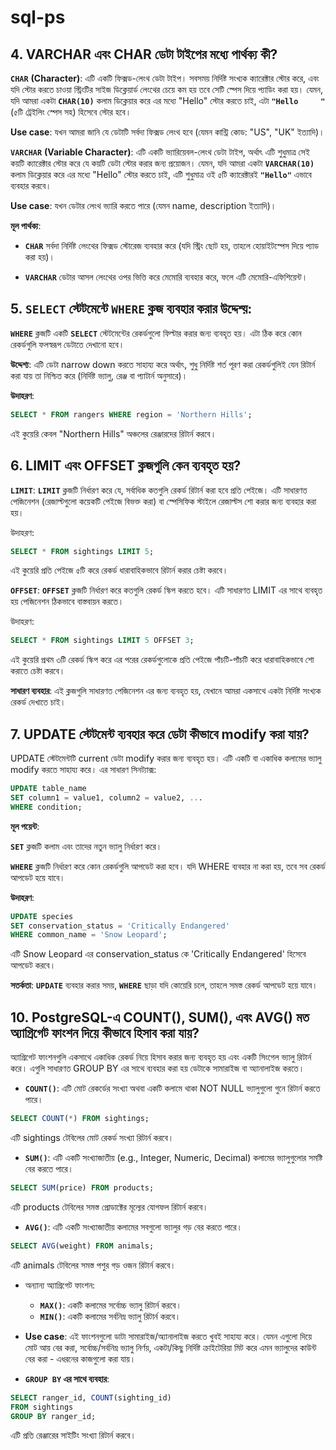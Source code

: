 # sql-ps

## 4. VARCHAR এবং CHAR ডেটা টাইপের মধ্যে পার্থক্য কী?
**`CHAR`** **(Character)**: এটি একটি ফিক্সড-লেংথ ডেটা টাইপ। সবসময় নির্দিষ্ট সংখ্যক ক্যারেক্টার স্টোর করে, এবং যদি স্টোর করতে চাওয়া স্ট্রিংটির সাইজ ডিক্লেয়ার্ড লেংথের চেয়ে কম হয় তবে সেটি স্পেস দিয়ে প্যাডিং করা হয়। যেমন, যদি আমরা একটা **`CHAR(10)`** কলাম ডিক্লেয়ার করে এর মধ্যে "Hello" স্টোর করতে চাই, এটা **`"Hello     "`** (৫টি ট্রেইলিং স্পেস সহ) হিসেবে স্টোর হবে।

**Use case**: যখন আমরা জানি যে ডেটাটি সর্বদা ফিক্সড লেংথ হবে (যেমন কান্ট্রি কোড: "US", "UK" ইত্যাদি)।

**`VARCHAR`** **(Variable Character)**: এটি একটি ভ্যারিয়েবল-লেংথ ডেটা টাইপ, অর্থাৎ এটি শুধুমাত্র সেই কয়টি ক্যারেক্টার স্টোর করে যে কয়টি ডেটা স্টোর করার জন্য প্রয়োজন। যেমন, যদি আমরা একটা **`VARCHAR(10)`** কলাম ডিক্লেয়ার করে এর মধ্যে "Hello" স্টোর করতে চাই, এটি শুধুমাত্র ওই ৫টি ক্যারেক্টারই **`"Hello"`** এভাবে ব্যবহার করবে।

**Use case**: যখন ডেটার লেংথ ভ্যারি করতে পারে (যেমন name, description ইত্যাদি)।

**মূল পার্থক্য**:

- **`CHAR`**  সর্বদা নির্দিষ্ট লেংথের ফিক্সড স্টোরেজ ব্যবহার করে (যদি স্ট্রিং ছোট হয়, তাহলে হোয়াইটস্পেস দিয়ে প্যাড করা হয়)।

- **`VARCHAR`** ডেটার আসল লেংথের ওপর ভিত্তি করে মেমোরি ব্যবহার করে, ফলে এটি মেমোরি-এফিশিয়েন্ট।


## 5. **`SELECT`** স্টেটমেন্টে **`WHERE`** ক্লজ ব্যবহার করার উদ্দেশ্য়:
**`WHERE`** ক্লজটি একটি **`SELECT`** স্টেটমেন্টের রেকর্ডগুলো ফিল্টার করার জন্য ব্যবহৃত হয়। এটা ঠিক করে কোন রেকর্ডগুলি ফলস্বরূপ ডেটাতে দেখানো হবে।

**উদ্দেশ্য**: এটি ডেটা narrow down করতে সাহায্য করে অর্থাৎ, শুধু নির্দিষ্ট শর্ত পূরণ করা রেকর্ডগুলিই যেন রিটার্ন করা যায় তা নিশ্চিত করে (নির্দিষ্ট ভ্যালু, রেঞ্জ বা প্যাটার্ন অনুসারে)।

**উদাহরণ**:

```sql
SELECT * FROM rangers WHERE region = 'Northern Hills';
```
এই কুয়েরি কেবল "Northern Hills" অঞ্চলের রেঞ্জারদের রিটার্ন করবে।

## 6. LIMIT এবং OFFSET ক্লজগুলি কেন ব্যবহৃত হয়?
**`LIMIT`**: **`LIMIT`** ক্লজটি নির্ধারণ করে যে, সর্বাধিক কতগুলি রেকর্ড রিটার্ন করা হবে প্রতি পেইজে। এটি সাধারণত পেজিনেশন (রেজাল্টগুলো কয়েকটি পেইজে বিভক্ত করা) বা স্পেসিফিক স্টাইলে রেজাল্টস শো করার জন্য ব্যবহার করা হয়।

উদাহরণ:

```sql
SELECT * FROM sightings LIMIT 5;
```
এই কুয়েরি প্রতি পেইজে ৫টি করে রেকর্ড ধারাবাহিকভাবে রিটার্ন করার চেষ্টা করবে।

**`OFFSET`**: **`OFFSET`** ক্লজটি নির্ধারণ করে কতগুলি রেকর্ড স্কিপ করতে হবে। এটি সাধারণত LIMIT এর সাথে ব্যবহৃত হয় পেজিনেশন ঠিকভাবে বাস্তবায়ন করতে।

উদাহরণ:

```sql
SELECT * FROM sightings LIMIT 5 OFFSET 3;
```
এই কুয়েরি প্রথম ৩টি রেকর্ড স্কিপ করে এর পরের রেকর্ডগুলোকে প্রতি পেইজে পাঁচটি-পাঁচটি করে ধারাবাহিকভাবে শো করাতে চেষ্টা করবে।

**সাধারণ ব্যবহার**: এই ক্লজগুলি সাধারণত পেজিনেশন এর জন্য ব্যবহৃত হয়, যেখানে আমরা একসাথে একটা নির্দিষ্ট সংখ্যক রেকর্ড দেখাতে চাই।

## 7. UPDATE স্টেটমেন্ট ব্যবহার করে ডেটা কীভাবে modify করা যায়?
UPDATE স্টেটমেন্টটি current ডেটা modify করার জন্য ব্যবহৃত হয়। এটি একটি বা একাধিক কলামের ভ্যালু modify করতে সাহায্য করে। এর সাধারণ সিনট্যাক্স:

```sql
UPDATE table_name
SET column1 = value1, column2 = value2, ...
WHERE condition;
```
**মূল পয়েন্ট**:

**`SET`** ক্লজটি কলাম এবং তাদের নতুন ভ্যালু নির্ধারণ করে।

**`WHERE`** ক্লজটি নির্ধারণ করে কোন রেকর্ডগুলি আপডেট করা হবে। যদি WHERE ব্যবহার না করা হয়, তবে সব রেকর্ড আপডেট হয়ে যাবে।

**উদাহরণ**:

```sql
UPDATE species
SET conservation_status = 'Critically Endangered'
WHERE common_name = 'Snow Leopard';
```
এটি Snow Leopard এর conservation_status কে 'Critically Endangered' হিসেবে আপডেট করবে।

**সতর্কতা**: **`UPDATE`** ব্যবহার করার সময়, **`WHERE`** ছাড়া যদি কোয়েরি চলে, তাহলে সমস্ত রেকর্ড আপডেট হয়ে যাবে।

## 10. PostgreSQL-এ COUNT(), SUM(), এবং AVG() মত অ্যাগ্রিগেট ফাংশন দিয়ে কীভাবে হিসাব করা যায়?
অ্যাগ্রিগেট ফাংশনগুলি একসাথে একাধিক রেকর্ড নিয়ে হিসাব করার জন্য ব্যবহৃত হয় এবং একটি সিংগেল ভ্যালু রিটার্ন করে। এগুলি সাধারণত GROUP BY এর সাথে ব্যবহার করা হয় ডেটাকে সামারাইজ বা অ্যানালাইজ করতে।

- **`COUNT()`**: এটি মোট রেকর্ডের সংখ্যা অথবা একটি কলামে থাকা NOT NULL ভ্যালুগুলো গুনে রিটার্ন করতে পারে।

```sql
SELECT COUNT(*) FROM sightings;
```
এটি sightings টেবিলের মোট রেকর্ড সংখ্যা রিটার্ন করবে।

- **`SUM()`**: এটি একটি সংখ্যাজাতীয় (e.g., Integer, Numeric, Decimal) কলামের ভ্যালুগুলোর সমষ্টি বের করতে পারে।

```sql
SELECT SUM(price) FROM products;
```
এটি products টেবিলের সমস্ত প্রোডাক্টের মূল্যের যোগফল রিটার্ন করবে।

- **`AVG()`**: এটি একটি সংখ্যাজাতীয় কলামের সবগুলো ভ্যালুর গড় বের করতে পারে।

```sql
SELECT AVG(weight) FROM animals;
```
এটি animals টেবিলের সমস্ত পশুর গড় ওজন রিটার্ন করবে।

- অন্যান্য অ্যাগ্রিগেট ফাংশন:

    - **`MAX()`**: একটি কলামের সর্বোচ্চ ভ্যালু রিটার্ন করবে।
    - **`MIN()`**: একটি কলামের সর্বনিম্ন ভ্যালু রিটার্ন করবে।

- **Use case**: এই ফাংশনগুলো ডাটা সামারাইজ/অ্যানালাইজ করতে খুবই সাহায্য করে। যেমন এগুলো দিয়ে মোট আয় বের করা, সর্বোচ্চ/সর্বনিম্ন ভ্যালু নির্ণয়, একটা/কিছু নির্দিষ্ট ক্রাইটেরিয়া মিট করে এমন ভ্যালুদের কাউন্ট বের করা - এধরনের কাজগুলো করা যায়।

- ****`GROUP BY`** এর সাথে ব্যবহার**:

```sql
SELECT ranger_id, COUNT(sighting_id)
FROM sightings
GROUP BY ranger_id;
```
এটি প্রতি রেঞ্জারের সাইটিং সংখ্যা রিটার্ন করবে।